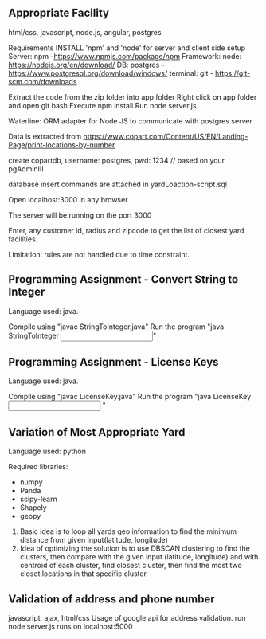 Appropriate Facility
---------------------
html/css, javascript, node.js, angular, postgres

Requirements
INSTALL 'npm' and 'node' for server and client side setup
Server: npm -https://www.npmjs.com/package/npm
Framework: node: https://nodejs.org/en/download/
DB: postgres - https://www.postgresql.org/download/windows/
terminal: git - https://git-scm.com/downloads

Extract the code from the zip folder into app folder
Right click on app folder and open git bash
Execute
npm install
Run node server.js

Waterline: ORM adapter for Node JS to communicate with postgres server



Data is extracted from https://www.copart.com/Content/US/EN/Landing-Page/print-locations-by-number

create copartdb, username: postgres, pwd: 1234 // based on your pgAdminIII

database insert commands are attached in yardLoaction-script.sql

Open localhost:3000 in any browser

The server will be running on the port 3000

Enter, any customer id, radius and zipcode to get the list of closest yard facilities.

Limitation: rules are not handled due to time constraint.


Programming Assignment - Convert String to Integer
-------------------------------------
Language used: java.

Compile using "javac StringToInteger.java"
Run the program "java StringToInteger <input>"


Programming Assignment - License Keys
-------------------------------------
Language used: java.

Compile using "javac LicenseKey.java"
Run the program "java LicenseKey <input> <K>"

Variation of Most Appropriate Yard
-----------------------------------
Language used: python

Required libraries:

- numpy
- Panda
- scipy-learn
- Shapely
- geopy

1. Basic idea is to loop all yards geo information to find the minimum distance from given input(latitude, longitude)
2. Idea of optimizing the solution is to use DBSCAN clustering to find the clusters, then compare with the given input (latitude, longitude) and with centroid of each cluster, find closest cluster, then find the most two closet locations in that specific cluster.

Validation of address and phone number
--------------------------------------
javascript, ajax, html/css
Usage of google api for address validation.
run node server.js
runs on localhost:5000
